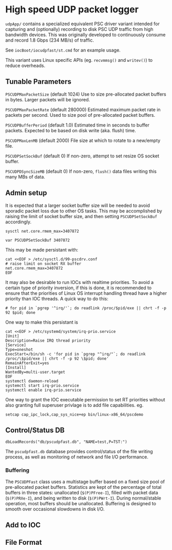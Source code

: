 High speed UDP packet logger
============================

`udpApp/` contains a specialized equivalent PSC driver variant intended
for capturing and (optionally) recording to disk PSC UDP traffic from high bandwidth devices.
This was originally developed to continuously consume and record 1.8 Gbps (234 MB/s) of traffic.

See `iocBoot/iocudpfast/st.cmd` for an example usage.

This variant uses Linux specific APIs (eg. `recvmmsg()` and `writev()`)
to reduce overheads.

Tunable Parameters
------------------

`PSCUDPMaxPacketSize` (default 1024) Use to size pre-allocated packet buffers in bytes.
Larger packets will be ignored.

`PSCUDPMaxPacketRate` (default 280000) Estimated maximum packet rate in packets per second.
Used to size pool of pre-allocated packet buffers.

`PSCUDPBufferPeriod` (default 1.0) Estimated time in seconds to buffer packets.
Expected to be based on disk write (aka. flush) time.

`PSCUDPMaxLenMB` (default 2000) File size at which to rotate to a new/empty file.

`PSCUDPSetSockBuf` (default 0)  If non-zero, attempt to set resize OS socket buffer.

`PSCUDPDSyncSizeMB` (default 0)  If non-zero, `flush()` data files writing this many
MBs of data.

Admin setup
-----------

It is expected that a larger socket buffer size will be needed to avoid
sporadic packet loss due to other OS tasks.
This may be accomplished by raising the limit of socket buffer size,
and then setting `PSCUDPSetSockBuf` accordingly.

```
sysctl net.core.rmem_max=3407872
```

```
var PSCUDPSetSockBuf 3407872
```

This may be made persistant with:

```
cat <<EOF > /etc/sysctl.d/99-pscdrv.conf
# raise limit on socket RX buffer
net.core.rmem_max=3407872
EOF
```

It may also be desirable to run IOCs with realtime priorities.
To avoid a certain type of priority inversion, if this is done,
it is recommended to ensure that the priorities of Linux OS
interrupt handling thread have a higher priority than IOC threads.
A quick way to do this:

```
# for pid in `pgrep '^irq/'`; do readlink /proc/$pid/exe || chrt -f -p 92 $pid; done
```

One way to make this persistant is

```
cat <<EOF > /etc/systemd/system/irq-prio.service
[Unit]
Description=Raise IRQ thread priority
[Service]
Type=oneshot
ExecStart=/bin/sh -c 'for pid in `pgrep "^irq/"`; do readlink /proc/\$pid/exe || chrt -f -p 92 \$pid; done'
RemainAfterExit=yes
[Install]
WantedBy=multi-user.target
EOF
systemctl daemon-reload
systemctl start irq-prio.service
systemctl enable irq-prio.service
```

One way to grant the IOC executable permission to set RT priorities without also granting
full superuser privlage is to add file capabilities.  eg.

```
setcap cap_ipc_lock,cap_sys_nice+ep bin/linux-x86_64/pscdemo
```

Control/Status DB
-----------------

```
dbLoadRecords("db/pscudpfast.db", "NAME=test,P=TST:")
```

The `pscudpfast.db` database provides control/status of the file writing process,
as well as monitoring of network and file I/O performance.

### Buffering

The `PSCUDPFast` class uses a multistage buffer based on a fixed size pool of pre-allocated packet buffers.
Statistics are kept of the percentage of total buffers in three states: unallocated (`$(P)PFree-I`), 
filled with packet data (`$(P)PRXe-I`), and being written to disk (`$(P)PWrt-I`).
During normal/stable operation, most buffers should be unallocated.
Buffering is designed to smooth over occasional slowdowns in disk I/O.


Add to IOC
----------


File Format
-----------
